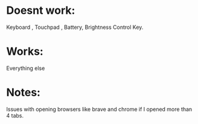 # Doesnt work:
Keyboard , Touchpad , Battery, Brightness Control Key.
# Works:
Everything else

# Notes:
Issues with opening browsers like brave and chrome if I opened more than 4 tabs.
